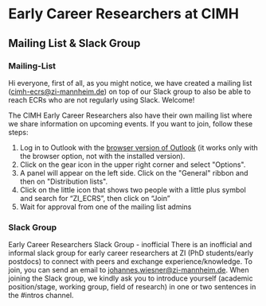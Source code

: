 # Early Career Researchers at CIMH
## Mailing List & Slack Group
### Mailing-List
Hi everyone,
first of all, as you might notice, we have created a mailing list (cimh-ecrs@zi-mannheim.de) on top of our Slack group to also be able to reach ECRs who are not regularly using Slack. Welcome!

The CIMH Early Career Researchers also have their own mailing list where we share information on upcoming events. If you want to join, follow these steps:

1) Log in to Outlook with the [browser version of Outlook](https://owa.zi-mannheim.de/) (it works only with the browser option, not with the installed version).
2) Click on the gear icon in the upper right corner and select "Options".
3) A panel will appear on the left side. Click on the "General" ribbon and then on "Distribution lists".
4) Click on the little icon that shows two people  with a little plus symbol and search for “ZI_ECRS”, then click on “Join”
5) Wait for approval from one of the mailing list admins

### Slack Group
Early Career Researchers Slack Group - inofficial
There is an inofficial and informal slack group for early career researchers at ZI (PhD students/early postdocs) to connect with peers and exchange experience/knowledge. To join, you can send an email to johannes.wiesner@zi-mannheim.de. When joining the Slack group, we kindly ask you to introduce yourself (academic position/stage, working group, field of research) in one or two sentences in the #intros channel.
